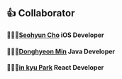 ## 👍 Collaborator

#### 👩🏼‍💻[Seohyun Cho](https://github.com/S2eo) iOS Developer

#### 👨🏻‍💻[Donghyeon Min](https://github.com/DaeAkin) Java Developer

#### 👨🏻‍💻[in kyu Park](https://github.com/dlsrb2010) React Developer



